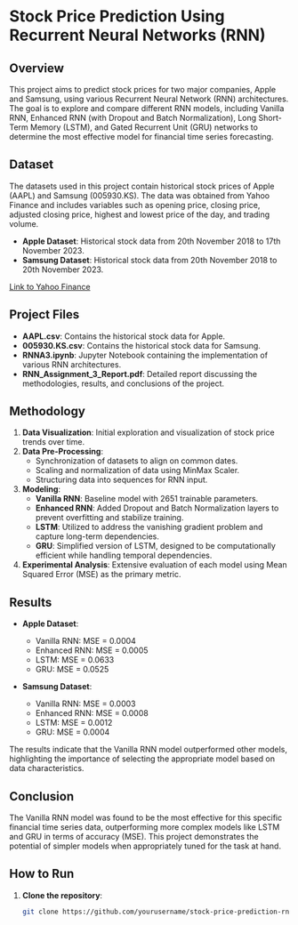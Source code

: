 # Stock Price Prediction Using Recurrent Neural Networks (RNN)

## Overview

This project aims to predict stock prices for two major companies, Apple and Samsung, using various Recurrent Neural Network (RNN) architectures. The goal is to explore and compare different RNN models, including Vanilla RNN, Enhanced RNN (with Dropout and Batch Normalization), Long Short-Term Memory (LSTM), and Gated Recurrent Unit (GRU) networks to determine the most effective model for financial time series forecasting.

## Dataset

The datasets used in this project contain historical stock prices of Apple (AAPL) and Samsung (005930.KS). The data was obtained from Yahoo Finance and includes variables such as opening price, closing price, adjusted closing price, highest and lowest price of the day, and trading volume.

- **Apple Dataset**: Historical stock data from 20th November 2018 to 17th November 2023.
- **Samsung Dataset**: Historical stock data from 20th November 2018 to 20th November 2023.

[Link to Yahoo Finance](https://finance.yahoo.com/)

## Project Files

- **AAPL.csv**: Contains the historical stock data for Apple.
- **005930.KS.csv**: Contains the historical stock data for Samsung.
- **RNNA3.ipynb**: Jupyter Notebook containing the implementation of various RNN architectures.
- **RNN_Assignment_3_Report.pdf**: Detailed report discussing the methodologies, results, and conclusions of the project.

## Methodology

1. **Data Visualization**: Initial exploration and visualization of stock price trends over time.
2. **Data Pre-Processing**: 
   - Synchronization of datasets to align on common dates.
   - Scaling and normalization of data using MinMax Scaler.
   - Structuring data into sequences for RNN input.
3. **Modeling**:
   - **Vanilla RNN**: Baseline model with 2651 trainable parameters.
   - **Enhanced RNN**: Added Dropout and Batch Normalization layers to prevent overfitting and stabilize training.
   - **LSTM**: Utilized to address the vanishing gradient problem and capture long-term dependencies.
   - **GRU**: Simplified version of LSTM, designed to be computationally efficient while handling temporal dependencies.
4. **Experimental Analysis**: Extensive evaluation of each model using Mean Squared Error (MSE) as the primary metric.

## Results

- **Apple Dataset**:
  - Vanilla RNN: MSE = 0.0004
  - Enhanced RNN: MSE = 0.0005
  - LSTM: MSE = 0.0633
  - GRU: MSE = 0.0525

- **Samsung Dataset**:
  - Vanilla RNN: MSE = 0.0003
  - Enhanced RNN: MSE = 0.0008
  - LSTM: MSE = 0.0012
  - GRU: MSE = 0.0004

The results indicate that the Vanilla RNN model outperformed other models, highlighting the importance of selecting the appropriate model based on data characteristics.

## Conclusion

The Vanilla RNN model was found to be the most effective for this specific financial time series data, outperforming more complex models like LSTM and GRU in terms of accuracy (MSE). This project demonstrates the potential of simpler models when appropriately tuned for the task at hand.

## How to Run

1. **Clone the repository**:
   ```bash
   git clone https://github.com/yourusername/stock-price-prediction-rnn.git
